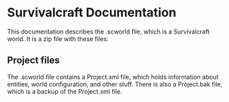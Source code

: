 # Survivalcraft Documentation
This documentation describes the .scworld file, which is a Survivalcraft world. It is a zip file with these files:

## Project files
The .scworld file contains a Project.xml file, which holds information about entities, world configuration, and other stuff.
There is also a Project.bak file, which is a backup of the Project.xml file.
